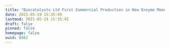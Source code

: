 ```yaml
---
title: "Biocatalysts Ltd First Commercial Production in New Enzyme Manufacturing Facility"
date: 2021-05-19 15:35:45
lastmod: 2021-05-19 15:35:45
draft: false
pinned: false
homepage: false
uuid: 8982
---
```

